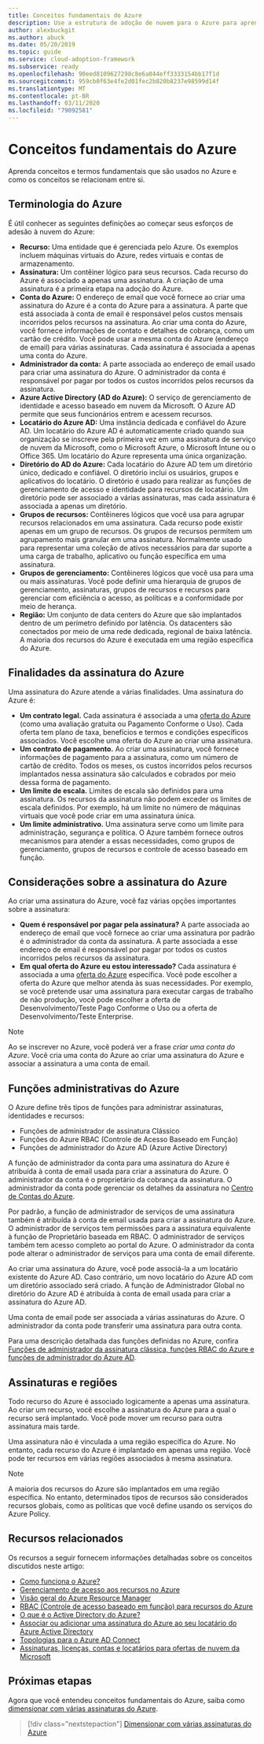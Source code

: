 ```yaml
---
title: Conceitos fundamentais do Azure
description: Use a estrutura de adoção de nuvem para o Azure para aprender conceitos e termos fundamentais usados no Azure e como os conceitos se relacionam entre si.
author: alexbuckgit
ms.author: abuck
ms.date: 05/20/2019
ms.topic: guide
ms.service: cloud-adoption-framework
ms.subservice: ready
ms.openlocfilehash: 90eed8109627298c8e6a044eff3333154bb17f1d
ms.sourcegitcommit: 959cb0f63e4fe2d01fec2b820b8237e98599d14f
ms.translationtype: MT
ms.contentlocale: pt-BR
ms.lasthandoff: 03/11/2020
ms.locfileid: "79092581"
---
```

# <a name="azure-fundamental-concepts"></a>Conceitos fundamentais do Azure

Aprenda conceitos e termos fundamentais que são usados no Azure e como os conceitos se relacionam entre si.

## <a name="azure-terminology"></a>Terminologia do Azure

É útil conhecer as seguintes definições ao começar seus esforços de adesão à nuvem do Azure:

- **Recurso:** Uma entidade que é gerenciada pelo Azure. Os exemplos incluem máquinas virtuais do Azure, redes virtuais e contas de armazenamento.
- **Assinatura:** Um contêiner lógico para seus recursos. Cada recurso do Azure é associado a apenas uma assinatura. A criação de uma assinatura é a primeira etapa na adoção do Azure.
- **Conta do Azure:** O endereço de email que você fornece ao criar uma assinatura do Azure é a conta do Azure para a assinatura. A parte que está associada à conta de email é responsável pelos custos mensais incorridos pelos recursos na assinatura. Ao criar uma conta do Azure, você fornece informações de contato e detalhes de cobrança, como um cartão de crédito. Você pode usar a mesma conta do Azure (endereço de email) para várias assinaturas. Cada assinatura é associada a apenas uma conta do Azure.
- **Administrador da conta:** A parte associada ao endereço de email usado para criar uma assinatura do Azure. O administrador da conta é responsável por pagar por todos os custos incorridos pelos recursos da assinatura.
- **Azure Active Directory (AD do Azure):** O serviço de gerenciamento de identidade e acesso baseado em nuvem da Microsoft. O Azure AD permite que seus funcionários entrem e acessem recursos.
- **Locatário do Azure AD:** Uma instância dedicada e confiável do Azure AD. Um locatário do Azure AD é automaticamente criado quando sua organização se inscreve pela primeira vez em uma assinatura de serviço de nuvem da Microsoft, como o Microsoft Azure, o Microsoft Intune ou o Office 365. Um locatário do Azure representa uma única organização.
- **Diretório do AD do Azure:** Cada locatário do Azure AD tem um diretório único, dedicado e confiável. O diretório inclui os usuários, grupos e aplicativos do locatário. O diretório é usado para realizar as funções de gerenciamento de acesso e identidade para recursos de locatário. Um diretório pode ser associado a várias assinaturas, mas cada assinatura é associada a apenas um diretório.
- **Grupos de recursos:** Contêineres lógicos que você usa para agrupar recursos relacionados em uma assinatura. Cada recurso pode existir apenas em um grupo de recursos. Os grupos de recursos permitem um agrupamento mais granular em uma assinatura. Normalmente usado para representar uma coleção de ativos necessários para dar suporte a uma carga de trabalho, aplicativo ou função específica em uma assinatura.
- **Grupos de gerenciamento:** Contêineres lógicos que você usa para uma ou mais assinaturas. Você pode definir uma hierarquia de grupos de gerenciamento, assinaturas, grupos de recursos e recursos para gerenciar com eficiência o acesso, as políticas e a conformidade por meio de herança.
- **Região:** Um conjunto de data centers do Azure que são implantados dentro de um perímetro definido por latência. Os datacenters são conectados por meio de uma rede dedicada, regional de baixa latência. A maioria dos recursos do Azure é executada em uma região específica do Azure.

## <a name="azure-subscription-purposes"></a>Finalidades da assinatura do Azure

Uma assinatura do Azure atende a várias finalidades. Uma assinatura do Azure é:

- **Um contrato legal.** Cada assinatura é associada a uma [oferta do Azure](https://azure.microsoft.com/support/legal/offer-details) (como uma avaliação gratuita ou Pagamento Conforme o Uso). Cada oferta tem plano de taxa, benefícios e termos e condições específicos associados. Você escolhe uma oferta do Azure ao criar uma assinatura.
- **Um contrato de pagamento.** Ao criar uma assinatura, você fornece informações de pagamento para a assinatura, como um número de cartão de crédito. Todos os meses, os custos incorridos pelos recursos implantados nessa assinatura são calculados e cobrados por meio dessa forma de pagamento.
- **Um limite de escala.** Limites de escala são definidos para uma assinatura. Os recursos da assinatura não podem exceder os limites de escala definidos. Por exemplo, há um limite no número de máquinas virtuais que você pode criar em uma assinatura única.
- **Um limite administrativo.** Uma assinatura serve como um limite para administração, segurança e política. O Azure também fornece outros mecanismos para atender a essas necessidades, como grupos de gerenciamento, grupos de recursos e controle de acesso baseado em função.

## <a name="azure-subscription-considerations"></a>Considerações sobre a assinatura do Azure

Ao criar uma assinatura do Azure, você faz várias opções importantes sobre a assinatura:

- **Quem é responsável por pagar pela assinatura?** A parte associada ao endereço de email que você fornece ao criar uma assinatura por padrão é o administrador da conta da assinatura. A parte associada a esse endereço de email é responsável por pagar por todos os custos incorridos pelos recursos da assinatura.
- **Em qual oferta do Azure eu estou interessado?** Cada assinatura é associada a uma [oferta do Azure](https://azure.microsoft.com/support/legal/offer-details) específica. Você pode escolher a oferta do Azure que melhor atenda às suas necessidades. Por exemplo, se você pretende usar uma assinatura para executar cargas de trabalho de não produção, você pode escolher a oferta de Desenvolvimento/Teste Pago Conforme o Uso ou a oferta de Desenvolvimento/Teste Enterprise.

> [!NOTE]
> Ao se inscrever no Azure, você poderá ver a frase *criar uma conta do Azure*. Você cria uma conta do Azure ao criar uma assinatura do Azure e associar a assinatura a uma conta de email.

## <a name="azure-administrative-roles"></a>Funções administrativas do Azure

O Azure define três tipos de funções para administrar assinaturas, identidades e recursos:

- Funções de administrador de assinatura Clássico
- Funções do Azure RBAC (Controle de Acesso Baseado em Função)
- Funções de administrador do Azure AD (Azure Active Directory)

A função de administrador da conta para uma assinatura do Azure é atribuída à conta de email usada para criar a assinatura do Azure. O administrador da conta é o proprietário da cobrança da assinatura. O administrador da conta pode gerenciar os detalhes da assinatura no [Centro de Contas do Azure](https://account.azure.com/Subscriptions).

Por padrão, a função de administrador de serviços de uma assinatura também é atribuída à conta de email usada para criar a assinatura do Azure. O administrador de serviços tem permissões para a assinatura equivalente à função de Proprietário baseada em RBAC. O administrador de serviços também tem acesso completo ao portal do Azure. O administrador da conta pode alterar o administrador de serviços para uma conta de email diferente.

Ao criar uma assinatura do Azure, você pode associá-la a um locatário existente do Azure AD. Caso contrário, um novo locatário do Azure AD com um diretório associado será criado. A função de Administrador Global no diretório do Azure AD é atribuída à conta de email usada para criar a assinatura do Azure AD.

Uma conta de email pode ser associada a várias assinaturas do Azure. O administrador da conta pode transferir uma assinatura para outra conta.

Para uma descrição detalhada das funções definidas no Azure, confira [Funções de administrador da assinatura clássica, funções RBAC do Azure e funções de administrador do Azure AD](https://docs.microsoft.com/azure/role-based-access-control/rbac-and-directory-admin-roles).

## <a name="subscriptions-and-regions"></a>Assinaturas e regiões

Todo recurso do Azure é associado logicamente a apenas uma assinatura. Ao criar um recurso, você escolhe a assinatura do Azure para a qual o recurso será implantado. Você pode mover um recurso para outra assinatura mais tarde.

Uma assinatura não é vinculada a uma região específica do Azure. No entanto, cada recurso do Azure é implantado em apenas uma região. Você pode ter recursos em várias regiões associados à mesma assinatura.

> [!NOTE]
> A maioria dos recursos do Azure são implantados em uma região específica. No entanto, determinados tipos de recursos são considerados recursos globais, como as políticas que você define usando os serviços do Azure Policy.

## <a name="related-resources"></a>Recursos relacionados

Os recursos a seguir fornecem informações detalhadas sobre os conceitos discutidos neste artigo:

- [Como funciona o Azure?](../../getting-started/what-is-azure.md)
- [Gerenciamento de acesso aos recursos no Azure](../../govern/resource-consistency/resource-access-management.md)
- [Visão geral do Azure Resource Manager](https://docs.microsoft.com/azure/azure-resource-manager/resource-group-overview)
- [RBAC (Controle de acesso baseado em função) para recursos do Azure](https://docs.microsoft.com/azure/role-based-access-control/overview)
- [O que é o Active Directory do Azure?](https://docs.microsoft.com/azure/active-directory/fundamentals/active-directory-whatis)
- [Associar ou adicionar uma assinatura do Azure ao seu locatário do Azure Active Directory](https://docs.microsoft.com/azure/active-directory/fundamentals/active-directory-how-subscriptions-associated-directory)
- [Topologias para o Azure AD Connect](https://docs.microsoft.com/azure/active-directory/hybrid/plan-connect-topologies)
- [Assinaturas, licenças, contas e locatários para ofertas de nuvem da Microsoft](https://docs.microsoft.com/office365/enterprise/subscriptions-licenses-accounts-and-tenants-for-microsoft-cloud-offerings)

## <a name="next-steps"></a>Próximas etapas

Agora que você entendeu conceitos fundamentais do Azure, saiba como [dimensionar com várias assinaturas do Azure](../azure-best-practices/scaling-subscriptions.md).

> [!div class="nextstepaction"]
> [Dimensionar com várias assinaturas do Azure](../azure-best-practices/scaling-subscriptions.md)
